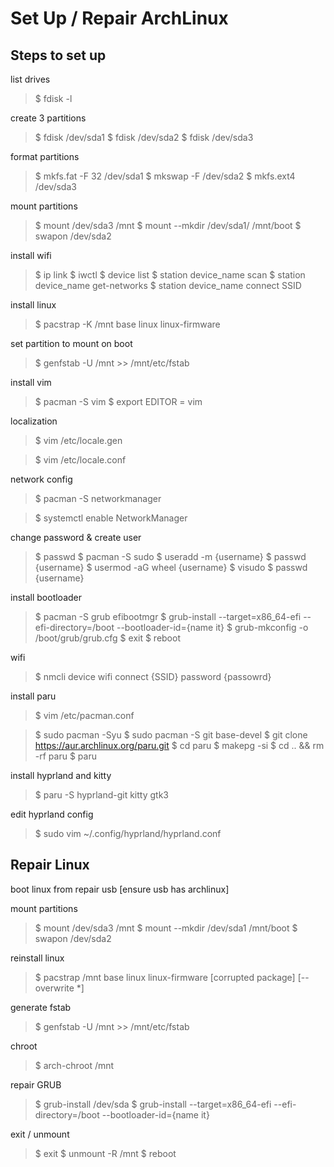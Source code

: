 # Set Up / Repair ArchLinux

## Steps to set up

list drives

> $ fdisk -l

create 3 partitions

> $ fdisk /dev/sda1
> $ fdisk /dev/sda2
> $ fdisk /dev/sda3

format partitions

> $ mkfs.fat -F 32 /dev/sda1
> $ mkswap -F /dev/sda2
> $ mkfs.ext4 /dev/sda3

mount partitions

> $ mount /dev/sda3 /mnt
> $ mount --mkdir /dev/sda1/ /mnt/boot
> $ swapon /dev/sda2

install wifi

> $ ip link
> $ iwctl
> $ device list
> $ station device_name scan
> $ station device_name get-networks
> $ station device_name connect SSID

install linux

> $ pacstrap -K /mnt base linux linux-firmware

set partition to mount on boot

> $ genfstab -U /mnt >> /mnt/etc/fstab

install vim

> $ pacman -S vim
> $ export EDITOR = vim

localization

> $ vim /etc/locale.gen

> $ vim /etc/locale.conf

network config

> $ pacman -S networkmanager

> $ systemctl enable NetworkManager

change password & create user

> $ passwd
> $ pacman -S sudo
> $ useradd -m {username}
> $ passwd {username}
> $ usermod -aG wheel {username}
> $ visudo
> $ passwd {username}

install bootloader

> $ pacman -S grub efibootmgr
> $ grub-install --target=x86_64-efi --efi-directory=/boot --bootloader-id={name it}
> $ grub-mkconfig -o /boot/grub/grub.cfg
> $ exit
> $ reboot

wifi

> $ nmcli device wifi connect {SSID} password {passowrd}

install paru

> $ vim /etc/pacman.conf

> $ sudo pacman -Syu
> $ sudo pacman -S git base-devel
> $ git clone https://aur.archlinux.org/paru.git
> $ cd paru
> $ makepg -si
> $ cd .. && rm -rf paru
> $ paru

install hyprland and kitty

> $ paru -S hyprland-git kitty gtk3

edit hyprland config

> $ sudo vim ~/.config/hyprland/hyprland.conf

## Repair Linux

boot linux from repair usb [ensure usb has archlinux]

</aside>

mount partitions

> $ mount /dev/sda3 /mnt
> $ mount --mkdir /dev/sda1 /mnt/boot
> $ swapon /dev/sda2

reinstall linux

> $ pacstrap /mnt base linux linux-firmware [corrupted package] [--overwrite \*]

generate fstab

> $ genfstab -U /mnt >> /mnt/etc/fstab

chroot

> $ arch-chroot /mnt

repair GRUB

> $ grub-install /dev/sda
> $ grub-install --target=x86_64-efi --efi-directory=/boot --bootloader-id={name it}

exit / unmount

> $ exit
> $ unmount -R /mnt
> $ reboot

</aside>
